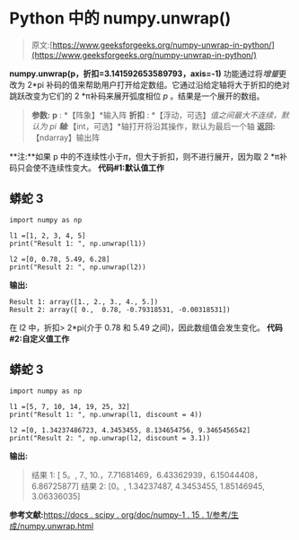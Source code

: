 # Python 中的 numpy.unwrap()

> 原文:[https://www.geeksforgeeks.org/numpy-unwrap-in-python/](https://www.geeksforgeeks.org/numpy-unwrap-in-python/)

**numpy.unwrap(p，折扣=3.141592653589793，axis=-1)** 功能通过将*增量*更改为 2*pi 补码的值来帮助用户打开给定数组。它通过沿给定轴将大于折扣的绝对跳跃改变为它们的 2 *π补码来展开弧度相位 *p* 。结果是一个展开的数组。

> **参数:**
> **p** : *【阵象】*输入阵
> **折扣** : *【浮动，可选】*值之间最大不连续，默认为 pi
> **轴**:*【int，可选】*轴打开将沿其操作，默认为最后一个轴
> **返回:**【ndarray】输出阵

**注:**如果 p 中的不连续性小于*π*，但大于折扣，则不进行展开，因为取 2 *π补码只会使不连续性变大。
**代码#1:默认值工作**

## 蟒蛇 3

```
import numpy as np

l1 =[1, 2, 3, 4, 5]
print("Result 1: ", np.unwrap(l1))

l2 =[0, 0.78, 5.49, 6.28]
print("Result 2: ", np.unwrap(l2))
```

**输出:**

```
Result 1: array([1., 2., 3., 4., 5.])
Result 2: array([ 0.,  0.78, -0.79318531, -0.00318531])
```

在 l2 中，折扣> 2*pi(介于 0.78 和 5.49 之间)，因此数组值会发生变化。
**代码#2:自定义值工作**

## 蟒蛇 3

```
import numpy as np

l1 =[5, 7, 10, 14, 19, 25, 32]
print("Result 1: ", np.unwrap(l1, discount = 4))

l2 =[0, 1.34237486723, 4.3453455, 8.134654756, 9.3465456542]
print("Result 2: ", np.unwrap(l2, discount = 3.1))
```

**输出:**

> 结果 1: [ 5。, 7., 10.，7.71681469，6.43362939，6.15044408，6.86725877]
> 结果 2: [0。, 1.34237487, 4.3453455, 1.85146945, 3.06336035]

**参考文献:**[https://docs . scipy . org/doc/numpy-1 . 15 . 1/参考/生成/numpy.unwrap.html](https://docs.scipy.org/doc/numpy-1.15.1/reference/generated/numpy.unwrap.html)